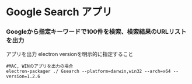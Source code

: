 # Google Search アプリ

### Googleから指定キーワードで100件を検索、検索結果のURLリストを出力

アプリを出力 electron versionを明示的に指定すること
```
#MAC, WINのアプリを出力の場合
electron-packager ./ Gsearch --platform=darwin,win32 --arch=x64 --version=1.2.6
```
